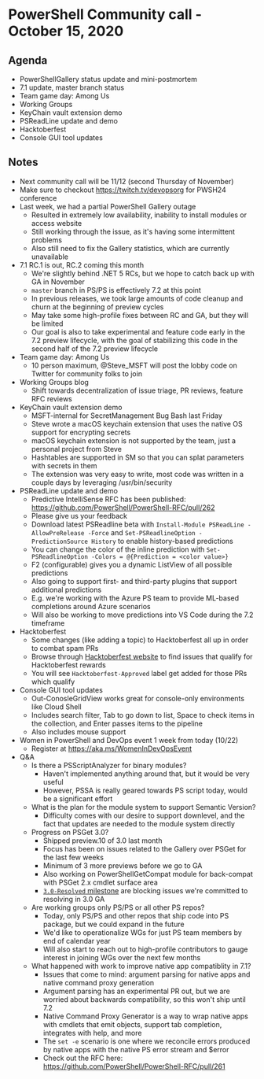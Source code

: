 # PowerShell Community call - October 15, 2020

## Agenda

- PowerShellGallery status update and mini-postmortem
- 7.1 update, master branch status
- Team game day: Among Us
- Working Groups
- KeyChain vault extension demo
- PSReadLine update and demo
- Hacktoberfest
- Console GUI tool updates

## Notes

- Next community call will be 11/12 (second Thursday of November)
- Make sure to checkout https://twitch.tv/devopsorg for PWSH24 conference
- Last week, we had a partial PowerShell Gallery outage
    - Resulted in extremely low availability, inability to install modules or access website
    - Still working through the issue, as it's having some intermittent problems
    - Also still need to fix the Gallery statistics, which are currently unavailable
- 7.1 RC.1 is out, RC.2 coming this month
    - We're slightly behind .NET 5 RCs, but we hope to catch back up with GA in November
    - `master` branch in PS/PS is effectively 7.2 at this point
    - In previous releases, we took large amounts of code cleanup and churn at the beginning of
      preview cycles
    - May take some high-profile fixes between RC and GA, but they will be limited
    - Our goal is also to take experimental and feature code early in the 7.2 preview lifecycle,
      with the goal of stabilizing this code in the second half of the 7.2 preview lifecycle
- Team game day: Among Us
    - 10 person maximum, @Steve_MSFT will post the lobby code on Twitter for community folks to join
- Working Groups blog
    - Shift towards decentralization of issue triage, PR reviews, feature RFC reviews
- KeyChain vault extension demo
    - MSFT-internal for SecretManagement Bug Bash last Friday
    - Steve wrote a macOS keychain extension that uses the native OS support for encrypting secrets
    - macOS keychain extension is not supported by the team, just a personal project from Steve
    - Hashtables are supported in SM so that you can splat parameters with secrets in them
    - The extension was very easy to write, most code was written in a couple days by leveraging
      /usr/bin/security
- PSReadLine update and demo
    - Predictive IntelliSense RFC has been published: https://github.com/PowerShell/PowerShell-RFC/pull/262
    - Please give us your feedback
    - Download latest PSReadline beta with `Install-Module PSReadLine -AllowPreRelease -Force`
      and `Set-PSReadlineOption -PredictionSource History` to enable history-based predictions
    - You can change the color of the inline prediction with
      `Set-PSReadlineOption -Colors = @{Prediction = <color value>}`
    - F2 (configurable) gives you a dynamic ListView of all possible predictions
    - Also going to support first- and third-party plugins that support additional predictions
    - E.g. we're working with the Azure PS team to provide ML-based completions around Azure scenarios
    - Will also be working to move predictions into VS Code during the 7.2 timeframe
- Hacktoberfest
    - Some changes (like adding a topic) to Hacktoberfest all up in order to combat spam PRs
    - Browse through [Hacktoberfest website](https://hacktoberfest.digitalocean.com/)
      to find issues that qualify for Hacktoberfest rewards
    - You will see `Hacktoberfest-Approved` label get added for those PRs which qualify
- Console GUI tool updates
    - Out-ConosleGridView works great for console-only environments like Cloud Shell
    - Includes search filter, Tab to go down to list, Space to check items in the collection,
      and Enter passes items to the pipeline
    - Also includes mouse support
- Women in PowerShell and DevOps event 1 week from today (10/22)
    - Register at https://aka.ms/WomenInDevOpsEvent
- Q&A
    - Is there a PSScriptAnalyzer for binary modules?
      - Haven't implemented anything around that, but it would be very useful
      - However, PSSA is really geared towards PS script today, would be a significant effort
    - What is the plan for the module system to support Semantic Version?
        - Difficulty comes with our desire to support downlevel,
        and the fact that updates are needed to the module system directly
    - Progress on PSGet 3.0?
        - Shipped preview.10 of 3.0 last month
        - Focus has been on issues related to the Gallery over PSGet for the last few weeks
        - Minimum of 3 more previews before we go to GA
        - Also working on PowerShellGetCompat module for back-compat with PSGet 2.x cmdlet surface area
        - [`3.0-Resolved` milestone](https://github.com/PowerShell/PowerShellGet/issues?q=is%3Aopen+is%3Aissue+milestone%3A3.0-Resolved) are blocking issues we're committed to resolving in 3.0 GA
    - Are working groups only PS/PS or all other PS repos?
        - Today, only PS/PS and other repos that ship code into PS package, but we could expand in the future
        - We'd like to operationalize WGs for just PS team members by end of calendar year
        - Will also start to reach out to high-profile contributors to gauge interest in joining WGs over the next few months
    - What happened with work to improve native app compatiblity in 7.1?
        - Issues that come to mind: argument parsing for native apps and native command proxy generation
        - Argument parsing has an experimental PR out, but we are worried about backwards compatibility, so this won't ship until 7.2
        - Native Command Proxy Generator is a way to wrap native apps with cmdlets that emit objects, support tab completion, integrates with help, and more
        - The `set -e` scenario is one where we reconcile errors produced by native apps with the native PS error stream and $error
        - Check out the RFC here: https://github.com/PowerShell/PowerShell-RFC/pull/261